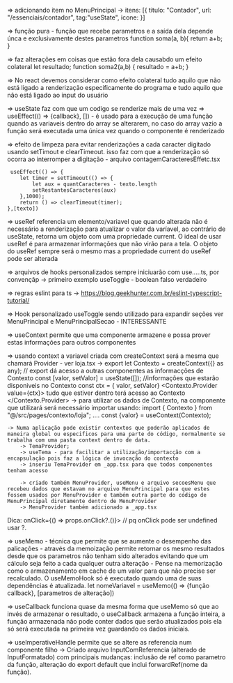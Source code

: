 => adicionando item no MenuPrincipal
    -> itens: [{ titulo: "Contador", url: "/essenciais/contador", tag:"useState", icone:<IconNumbers/> }]

=> função pura - função que recebe parametros e a saída dela depende únca e exclusivamente destes parametros
    function soma(a, b){
        return a+b;
    }

=> faz alterações em coisas que estão fora dela causabdo um efeito colateral
    let resultado;
    function soma2(a,b) {
        resultado = a+b;
    }

=> No react devemos considerar como efeito colateral tudo aquilo que não está ligado a renderização especificamente do programa e tudo aquilo que não está ligado ao input do usuário

=> useState faz com que um codigo se renderize mais de uma vez
=> useEffect(() => {callback}, []) - é usado para a execução de uma função quando as variaveis dentro do array se alterarem, no caso do array vazio a função será executada uma única vez quando o componente é renderizado

=> efeito de limpeza para evitar renderizações a cada caracter digitado usando setTimout e clearTimeout. isso faz com que a renderização só ocorra ao interromper a digitação - arquivo contagemCaracteresEffetc.tsx

     useEffect(() => {
        let timer = setTimeout(() => {
            let aux = quantCaracteres - texto.length
            setRestantesCaracteres(aux)
        },1000);
        return () => clearTimeout(timer);
    },[texto])

=> useRef referencia um elemento/variavel que quando alterada não é necessário a renderização para atualizar o valor da varíavel, ao contrário de useState, retorna um objeto com uma propriedade current. O ideal de usar useRef é para armazenar informações que não virão para a tela. O objeto do useRef sempre será o mesmo mas a propriedade current do useRef pode ser alterada

=> arquivos de hooks personalizados sempre iniciuarão com use.....ts, por convençãp
    -> primeiro exemplo useToggle - boolean falso verdadeiro

=> regras eslint para ts
    -> https://blog.geekhunter.com.br/eslint-typescript-tutorial/

=> Hook personalizado useToggle sendo utilizado para expandir seções ver MenuPrincipal e MenuPrincipalSecao - INTERESSANTE

=> useContext permite que uma componente armazene e possa prover estas informações para outros componentes

=> usando context a variavel criada com createContext será a mesma que chamará Provider - ver loja.tsx
  -> export let Contexto = createContext({} as any); // export dá acesso a outras componentes as informacções de Contexto
    const [valor, setValor] = useState([]); //informações que estarão disponiveis no Contexto
    const ctx = { valor, setValor}
    <Contexto.Provider value={ctx}>
      tudo que estiver dentro terá acesso ao Contexto
    </Contexto.Provider>
    -> para utilizar os dados de Contexto, na componente que utilizará será necessário importar usando:
        import { Contexto } from "@/src/pages/contexto/loja";
        ....
        const {valor} = useContext(Contexto);

    -> Numa aplicação pode existir contextos que poderão aplicados de maneira global ou especificos para uma parte do código, normalmente se trabalha com uma pasta context dentro de data.
        -> TemaProvider;
        -> useTema - para facilitar a utilização/importacção com a encapsulação pois faz a lógica de invocação do contexto
        -> inseriu TemaProvider em _app.tsx para que todos componentes tenham acesso

        -> criado também MenuProvider, useMenu e arquivo secoesMenu que recebeu dados que estavam no arquivo MenuPrincipal para que estes fossem usados por MenuProvider e também outra parte do código de MenuPrincipal diretamente dentro de MenuProvider
        -> MenuProvider também adicionado a _app.tsx

Dica: onClick={() => props.onClick?.()}> // pq onClick pode ser undefined usar ?.

=> useMemo - técnica que permite que se aumente o desempenho das palicações - através da memoização permite retornar os mesmo resultados desde que os parametros não tenham sido alterados evitando que um cálculo seja feito a cada qualquer outra alteração - Pense na memorização como o armazenamento em cache de um valor para que não precise ser recalculado. O useMemoHook só é executado quando uma de suas dependências é atualizada. 
    let nomeVariavel = useMemo(() => {função callback}, [parametros de alteração])

=> useCallback funciona quase da mesma forma que useMemo só que ao invés de armazenar o resultado, o useCallback armazena a função inteira, a função armazenada não pode conter dados que serão atualizados pois ela só será executada na primeira vez guardando os dados iniciais.

=> useImperativeHandle permite que se altere as referencia num componente filho
    -> Criado arquivo InputComReferencia (alterado de InputFormatado) com principais mudanças: inclusão de ref como parametro da função, alteração do export default que inclui forwardRef(nome da função).